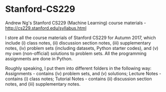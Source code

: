 # Stanford-CS229
Andrew Ng's Stanford CS229 (Machine Learning) course materials - http://cs229.stanford.edu/syllabus.html

I store all the course materials of Stanford CS229 for Autumn 2017, which include (i) class notes, (ii) discussion section notes, (iii) supplementary notes, (iv) problem sets (including datasets, Python starter codes), and (v) my own (non-official) solutions to problem sets. All the programming assignments are done in Python.

Roughly speaking, I put them into different folders in the following way:
Assignments - contains (iv) problem sets, and (v) solutions;
Lecture Notes - contains (i) class notes;
Tutorial Notes - contains (ii) discussion section notes, and (iii) supplementary notes.
